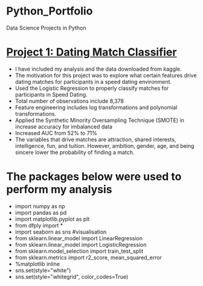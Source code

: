 # Python_Portfolio
Data Science Projects in Python

# [Project 1: Dating Match Classifier](https://github.com/rudymeza54/Python_Portfolio/blob/master/Dating_Classifier_Code.ipynb)
* I have included my analysis and the data downloaded from kaggle.
* The motivation for this project was to explore what certain features drive dating matches for participants in a speed dating environment.
* Used the Logistic Regression to properly classify matches for participants in Speed Dating.
* Total number of observations include 8,378
* Feature engineering includes log transformations and polynomial transformations.
* Applied the Synthetic Minority Oversampling Technique (SMOTE) in increase accuracy for imbalanced data
* Increased AUC from 52% to 71%
* The variables that drive matches are attraction, shared interests, intelligence, fun, and tuition. However, ambition, gender, age, and being sincere lower the probability of finding a match.

# The packages below were used to perform my analysis
* import numpy as np
* import pandas as pd
* import matplotlib.pyplot as plt
* from dfply import *
* import seaborn as sns #visualisation
* from sklearn.linear_model import LinearRegression
* from sklearn.linear_model import LogisticRegression
* from sklearn.model_selection import train_test_split
* from sklearn.metrics import r2_score, mean_squared_error
* %matplotlib inline
* sns.set(style="white")
* sns.set(style="whitegrid", color_codes=True)
